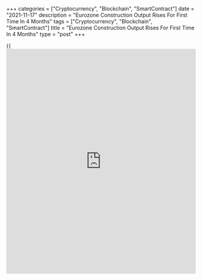 +++
categories = ["Cryptocurrency", "Blockchain", "SmartContract"]
date = "2021-11-17"
description = "Eurozone Construction Output Rises For First Time In 4 Months"
tags = ["Cryptocurrency", "Blockchain", "SmartContract"]
title = "Eurozone Construction Output Rises For First Time In 4 Months"
type = "post"
+++

{{<iframe id="large-banner" src="https://www.bounty.group/#slide=4.0" width="100%" height="600" scrolling="no" style="border: 0px solid rgb(216, 221, 230); border-radius: 3px;">}}

Eurozone construction output grew for the first time in four months in
September, Eurostat said on Wednesday.

Construction output expanded 0.9 percent on a monthly basis in
September, reversing a 1.4 percent fall in August.

Civil engineering output increased 2.6 percent and building construction
gained 0.9 percent in September.

On a yearly basis, construction output rose 1.5 percent, in contrast to
the 2.6 percent decrease in August.

EU27 construction output climbed 1.2 percent on month taking the annual
growth to 1.8 percent in September.

For comments and feedback [contact](https://www.playgroundfx.com/contact/): editorial@rtt[news](https://www.letsplayfx.com/blog/forex-news-website/).com

[Economic News][1]

 **What parts of the world are seeing the best (and worst) economic
performances lately? Click[here][2] to check out our [Econ Scorecard][2]
and find out! See up-to-the-moment [ranking](https://www.playgroundfx.com/blog/crypto-exchange-ranking/)s for the best and worst
performers in [GDP][3], [unemployment rate][4], [inflation][5] and much
more.**

   1. www.rtt[news](https://www.letsplayfx.com/blog/forex-news-website/).com/Content/EconomicNews.aspx
   2. www.rtt[news](https://www.letsplayfx.com/blog/forex-news-website/).com/economic-scorecard/world-rank/unemployment-rate/highest-performance.aspx
   3. www.rtt[news](https://www.letsplayfx.com/blog/forex-news-website/).com/economic-scorecard/world-rank/GDP/highest-performance.aspx
   4. www.rtt[news](https://www.letsplayfx.com/blog/forex-news-website/).com/economic-scorecard/world-rank/unemployment-rate/lowest-performance.aspx
   5. www.rtt[news](https://www.letsplayfx.com/blog/forex-news-website/).com/economic-scorecard/world-rank/CPI/highest-performance.aspx